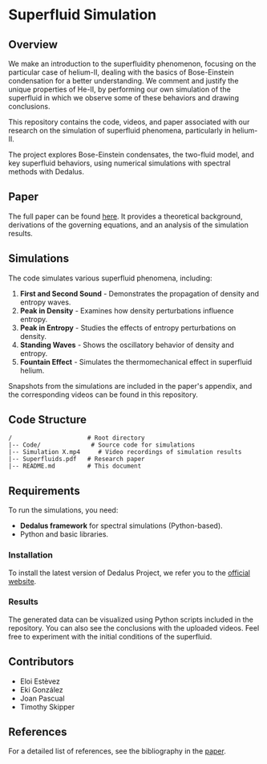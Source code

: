 # Superfluid Simulation

## Overview
We make an introduction to the superfluidity phenomenon, focusing on the particular case
of helium-II, dealing with the basics of Bose-Einstein condensation for a better understanding.
We comment and justify the unique properties of He-II, by performing our own simulation of
the superfluid in which we observe some of these behaviors and drawing conclusions. 


This repository contains the code, videos, and paper associated with our research on the simulation of superfluid phenomena, particularly in helium-II. 

The project explores Bose-Einstein condensates, the two-fluid model, and key superfluid behaviors, using numerical simulations with spectral methods with Dedalus.

## Paper

The full paper can be found [here](./Superfluids.pdf). It provides a theoretical background, derivations of the governing equations, and an analysis of the simulation results.

## Simulations

The code simulates various superfluid phenomena, including:

1. **First and Second Sound** - Demonstrates the propagation of density and entropy waves.
2. **Peak in Density** - Examines how density perturbations influence entropy.
3. **Peak in Entropy** - Studies the effects of entropy perturbations on density.
4. **Standing Waves** - Shows the oscillatory behavior of density and entropy.
5. **Fountain Effect** - Simulates the thermomechanical effect in superfluid helium.

Snapshots from the simulations are included in the paper's appendix, and the corresponding videos can be found in this repository.

## Code Structure

```
/                     # Root directory
|-- Code/              # Source code for simulations
|-- Simulation X.mp4     # Video recordings of simulation results
|-- Superfluids.pdf   # Research paper
|-- README.md         # This document
```

## Requirements

To run the simulations, you need:

- **Dedalus framework** for spectral simulations (Python-based).
- Python and basic libraries.

### Installation

To install the latest version of Dedalus Project, we refer you to the [official website](https://dedalus-project.org/).


### Results
The generated data can be visualized using Python scripts included in the repository. You can also see the conclusions with the uploaded videos. Feel free to experiment with the initial conditions of the superfluid.

## Contributors

- Eloi Estèvez
- Eki González
- Joan Pascual
- Timothy Skipper

## References

For a detailed list of references, see the bibliography in the [paper](./Superfluids.pdf).

